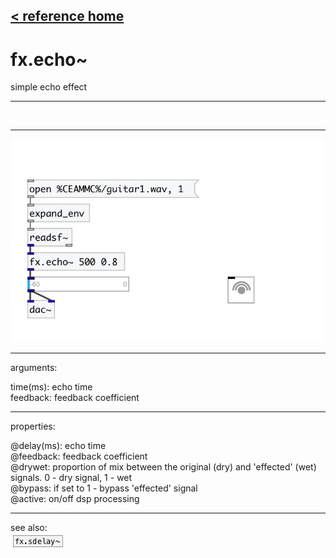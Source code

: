 [< reference home](index.html)
---

# fx.echo~


simple echo effect

---

<br>


---


![example](examples/fx.echo~-example.jpg)

---
arguments:

time(ms): 
            echo time<br>
feedback: feedback
            coefficient<br>

---
properties:

@delay(ms): echo time<br>
@feedback: 
            feedback coefficient<br>
@drywet: proportion
            of mix between the original (dry) and &#39;effected&#39; (wet) signals. 0 - dry signal, 1 -
            wet<br>
@bypass: if set to 1 - bypass
            &#39;effected&#39; signal<br>
@active: on/off dsp
            processing<br>

---
see also:<br>
[![fx.sdelay~](img/object_fx.sdelay~.png)](fx.sdelay~.html)
